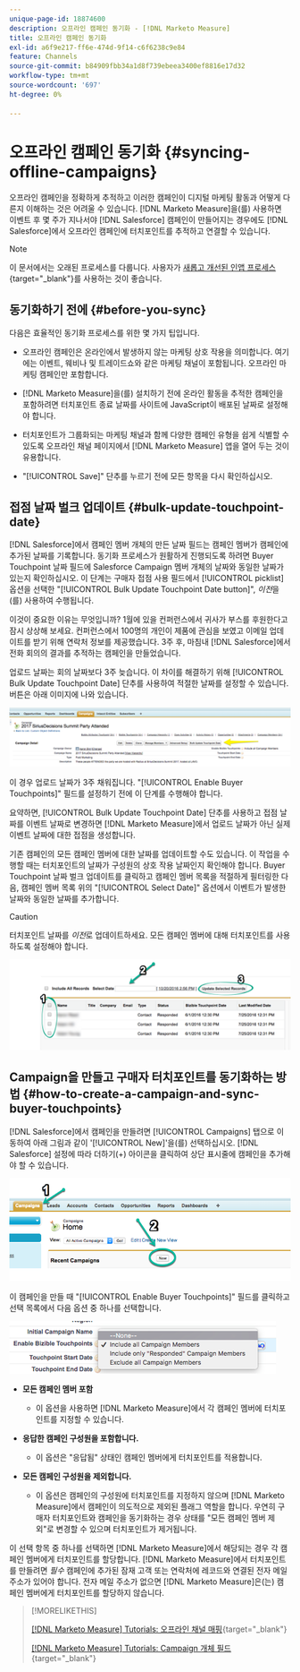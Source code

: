 ```yaml
---
unique-page-id: 18874600
description: 오프라인 캠페인 동기화 - [!DNL Marketo Measure]
title: 오프라인 캠페인 동기화
exl-id: a6f9e217-ff6e-474d-9f14-c6f6238c9e84
feature: Channels
source-git-commit: b84909fbb34a1d8f739ebeea3400ef8816e17d32
workflow-type: tm+mt
source-wordcount: '697'
ht-degree: 0%

---
```


# 오프라인 캠페인 동기화 {#syncing-offline-campaigns}

오프라인 캠페인을 정확하게 추적하고 이러한 캠페인이 디지털 마케팅 활동과 어떻게 다른지 이해하는 것은 어려울 수 있습니다. [!DNL Marketo Measure]을(를) 사용하면 이벤트 후 몇 주가 지나서야 [!DNL Salesforce] 캠페인이 만들어지는 경우에도 [!DNL Salesforce]에서 오프라인 캠페인에 터치포인트를 추적하고 연결할 수 있습니다.

>[!NOTE]
>
>이 문서에서는 오래된 프로세스를 다룹니다. 사용자가 [새롭고 개선된 인앱 프로세스](/help/channel-tracking-and-setup/offline-channels/custom-campaign-sync.md){target="_blank"}를 사용하는 것이 좋습니다.

## 동기화하기 전에 {#before-you-sync}

다음은 효율적인 동기화 프로세스를 위한 몇 가지 팁입니다.

* 오프라인 캠페인은 온라인에서 발생하지 않는 마케팅 상호 작용을 의미합니다. 여기에는 이벤트, 웨비나 및 트레이드쇼와 같은 마케팅 채널이 포함됩니다. 오프라인 마케팅 캠페인만 포함합니다.
* [!DNL Marketo Measure]을(를) 설치하기 전에 온라인 활동을 추적한 캠페인을 포함하려면 터치포인트 종료 날짜를 사이트에 JavaScript이 배포된 날짜로 설정해야 합니다.
* 터치포인트가 그룹화되는 마케팅 채널과 함께 다양한 캠페인 유형을 쉽게 식별할 수 있도록 오프라인 채널 페이지에서 [!DNL Marketo Measure] 앱을 열어 두는 것이 유용합니다.

* &quot;[!UICONTROL Save]&quot; 단추를 누르기 전에 모든 항목을 다시 확인하십시오.

## 접점 날짜 벌크 업데이트 {#bulk-update-touchpoint-date}

[!DNL Salesforce]에서 캠페인 멤버 개체의 만든 날짜 필드는 캠페인 멤버가 캠페인에 추가된 날짜를 기록합니다. 동기화 프로세스가 원활하게 진행되도록 하려면 Buyer Touchpoint 날짜 필드에 Salesforce Campaign 멤버 개체의 날짜와 동일한 날짜가 있는지 확인하십시오. 이 단계는 구매자 접점 사용 필드에서 [!UICONTROL picklist] 옵션을 선택한 &quot;[!UICONTROL Bulk Update Touchpoint Date button]&quot;, _이전_&#x200B;을(를) 사용하여 수행됩니다.

이것이 중요한 이유는 무엇입니까? 1월에 있을 컨퍼런스에서 귀사가 부스를 후원한다고 잠시 상상해 보세요. 컨퍼런스에서 100명의 개인이 제품에 관심을 보였고 이메일 업데이트를 받기 위해 연락처 정보를 제공했습니다. 3주 후, 마침내 [!DNL Salesforce]에서 전화 회의의 결과를 추적하는 캠페인을 만들었습니다.

업로드 날짜는 회의 날짜보다 3주 늦습니다. 이 차이를 해결하기 위해 [!UICONTROL Bulk Update Touchpoint Date] 단추를 사용하여 적절한 날짜를 설정할 수 있습니다. 버튼은 아래 이미지에 나와 있습니다.

![](assets/1-3.png)

이 경우 업로드 날짜가 3주 채워집니다. &quot;[!UICONTROL Enable Buyer Touchpoints]&quot; 필드를 설정하기 전에 이 단계를 수행해야 합니다.

요약하면, [!UICONTROL Bulk Update Touchpoint Date] 단추를 사용하고 접점 날짜를 이벤트 날짜로 변경하면 [!DNL Marketo Measure]에서 업로드 날짜가 아닌 실제 이벤트 날짜에 대한 접점을 생성합니다.

기존 캠페인의 모든 캠페인 멤버에 대한 날짜를 업데이트할 수도 있습니다. 이 작업을 수행할 때는 터치포인트의 날짜가 구성원의 상호 작용 날짜인지 확인해야 합니다. Buyer Touchpoint 날짜 벌크 업데이트를 클릭하고 캠페인 멤버 목록을 적절하게 필터링한 다음, 캠페인 멤버 목록 위의 &quot;[!UICONTROL Select Date]&quot; 옵션에서 이벤트가 발생한 날짜와 동일한 날짜를 추가합니다.

>[!CAUTION]
>
>터치포인트 날짜를 _이전_&#x200B;로 업데이트하세요. 모든 캠페인 멤버에 대해 터치포인트를 사용하도록 설정해야 합니다.

![](assets/2-3.png)

## Campaign을 만들고 구매자 터치포인트를 동기화하는 방법 {#how-to-create-a-campaign-and-sync-buyer-touchpoints}

[!DNL Salesforce]에서 캠페인을 만들려면 [!UICONTROL Campaigns] 탭으로 이동하여 아래 그림과 같이 &#39;[!UICONTROL New]&#39;을(를) 선택하십시오. [!DNL Salesforce] 설정에 따라 더하기(+) 아이콘을 클릭하여 상단 표시줄에 캠페인을 추가해야 할 수 있습니다.

![](assets/3-3.png)

이 캠페인을 만들 때 &quot;[!UICONTROL Enable Buyer Touchpoints]&quot; 필드를 클릭하고 선택 목록에서 다음 옵션 중 하나를 선택합니다.

![](assets/4-3.png)

* **모든 캠페인 멤버 포함**
   * 이 옵션을 사용하면 [!DNL Marketo Measure]에서 각 캠페인 멤버에 터치포인트를 지정할 수 있습니다.

* **응답한 캠페인 구성원을 포함합니다.**
   * 이 옵션은 &quot;응답됨&quot; 상태인 캠페인 멤버에게 터치포인트를 적용합니다.

* **모든 캠페인 구성원을 제외합니다.**
   * 이 옵션은 캠페인의 구성원에 터치포인트를 지정하지 않으며 [!DNL Marketo Measure]에서 캠페인이 의도적으로 제외된 플래그 역할을 합니다. 우연히 구매자 터치포인트와 캠페인을 동기화하는 경우 상태를 &quot;모든 캠페인 멤버 제외&quot;로 변경할 수 있으며 터치포인트가 제거됩니다.

이 선택 항목 중 하나를 선택하면 [!DNL Marketo Measure]에서 해당되는 경우 각 캠페인 멤버에게 터치포인트를 할당합니다. [!DNL Marketo Measure]에서 터치포인트를 만들려면 _필수_ 캠페인에 추가된 잠재 고객 또는 연락처에 레코드와 연결된 전자 메일 주소가 있어야 합니다. 전자 메일 주소가 없으면 [!DNL Marketo Measure]은(는) 캠페인 멤버에게 터치포인트를 할당하지 않습니다.

>[!MORELIKETHIS]
>
>[[!DNL Marketo Measure] Tutorials: 오프라인 채널 매핑](https://experienceleague.adobe.com/en/docs/marketo-measure-learn/tutorials/onboarding/marketo-measure-salesforce/mapping-offline-channels){target="_blank"}
>
>[[!DNL Marketo Measure] Tutorials: Campaign 개체 필드](https://experienceleague.adobe.com/en/docs/marketo-measure-learn/tutorials/onboarding/marketo-measure-salesforce/campaign-object-fields){target="_blank"}
